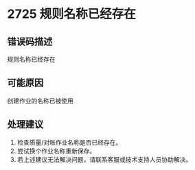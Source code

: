 # 2725 规则名称已经存在<a name="dgc_01_283"></a>

## 错误码描述<a name="zh-cn_topic_0000001160918999_se842c39d44ee45e587ca36bb50cf37c7"></a>

规则名称已经存在

## 可能原因<a name="zh-cn_topic_0000001160918999_s658a289c6be04e6d8c6bee691c1aaa2e"></a>

创建作业的名称已被使用

## 处理建议<a name="zh-cn_topic_0000001160918999_section419212011318"></a>

1.  检查质量/对账作业名称是否已经存在。
2.  尝试换个作业名称重新保存。
3.  若上述建议无法解决问题，请联系客服或技术支持人员协助解决。


